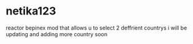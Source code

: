 # netika123
reactor bepinex mod that allows u to select 2 deffrient countrys i will be updating and adding more country soon
